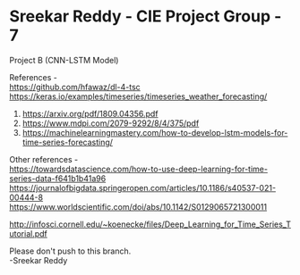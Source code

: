 # Sreekar Reddy - CIE Project Group - 7

Project B 
(CNN-LSTM Model)

References -    
https://github.com/hfawaz/dl-4-tsc  
https://keras.io/examples/timeseries/timeseries_weather_forecasting/

1. https://arxiv.org/pdf/1809.04356.pdf
2. https://www.mdpi.com/2079-9292/8/4/375/pdf
3. https://machinelearningmastery.com/how-to-develop-lstm-models-for-time-series-forecasting/

Other references -  
https://towardsdatascience.com/how-to-use-deep-learning-for-time-series-data-f641b1b41a96
https://journalofbigdata.springeropen.com/articles/10.1186/s40537-021-00444-8
https://www.worldscientific.com/doi/abs/10.1142/S0129065721300011

http://infosci.cornell.edu/~koenecke/files/Deep_Learning_for_Time_Series_Tutorial.pdf

Please don't push to this branch.   
-Sreekar Reddy